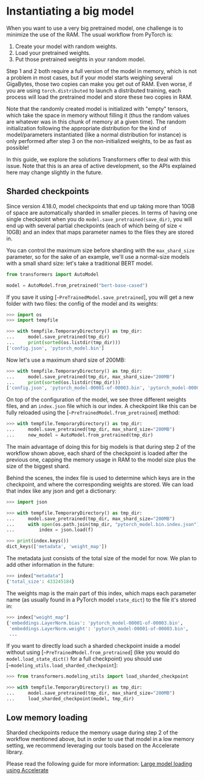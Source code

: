 <!--Copyright 2023 The HuggingFace Team. All rights reserved.

Licensed under the Apache License, Version 2.0 (the "License"); you may not use this file except in compliance with
the License. You may obtain a copy of the License at

http://www.apache.org/licenses/LICENSE-2.0

Unless required by applicable law or agreed to in writing, software distributed under the License is distributed on
an "AS IS" BASIS, WITHOUT WARRANTIES OR CONDITIONS OF ANY KIND, either express or implied. See the License for the
specific language governing permissions and limitations under the License.

⚠️ Note that this file is in Markdown but contain specific syntax for our doc-builder (similar to MDX) that may not be
rendered properly in your Markdown viewer.

-->

# Instantiating a big model

When you want to use a very big pretrained model, one challenge is to minimize the use of the RAM. The usual workflow
from PyTorch is:

1. Create your model with random weights.
2. Load your pretrained weights.
3. Put those pretrained weights in your random model.

Step 1 and 2 both require a full version of the model in memory, which is not a problem in most cases, but if your model starts weighing several GigaBytes, those two copies can make you get out of RAM. Even worse, if you are using `torch.distributed` to launch a distributed training, each process will load the pretrained model and store these two copies in RAM.

<Tip>

Note that the randomly created model is initialized with "empty" tensors, which take the space in memory without filling it (thus the random values are whatever was in this chunk of memory at a given time). The random initialization following the appropriate distribution for the kind of model/parameters instantiated (like a normal distribution for instance) is only performed after step 3 on the non-initialized weights, to be as fast as possible! 

</Tip>

In this guide, we explore the solutions Transformers offer to deal with this issue. Note that this is an area of active development, so the APIs explained here may change slightly in the future.

## Sharded checkpoints

Since version 4.18.0, model checkpoints that end up taking more than 10GB of space are automatically sharded in smaller pieces. In terms of having one single checkpoint when you do `model.save_pretrained(save_dir)`, you will end up with several partial checkpoints (each of which being of size < 10GB) and an index that maps parameter names to the files they are stored in.

You can control the maximum size before sharding with the `max_shard_size` parameter, so for the sake of an example, we'll use a normal-size models with a small shard size: let's take a traditional BERT model.

```py
from transformers import AutoModel

model = AutoModel.from_pretrained("bert-base-cased")
```

If you save it using [`~PreTrainedModel.save_pretrained`], you will get a new folder with two files: the config of the model and its weights:

```py
>>> import os
>>> import tempfile

>>> with tempfile.TemporaryDirectory() as tmp_dir:
...     model.save_pretrained(tmp_dir)
...     print(sorted(os.listdir(tmp_dir)))
['config.json', 'pytorch_model.bin']
```

Now let's use a maximum shard size of 200MB:

```py
>>> with tempfile.TemporaryDirectory() as tmp_dir:
...     model.save_pretrained(tmp_dir, max_shard_size="200MB")
...     print(sorted(os.listdir(tmp_dir)))
['config.json', 'pytorch_model-00001-of-00003.bin', 'pytorch_model-00002-of-00003.bin', 'pytorch_model-00003-of-00003.bin', 'pytorch_model.bin.index.json']
```

On top of the configuration of the model, we see three different weights files, and an `index.json` file which is our index. A checkpoint like this can be fully reloaded using the [`~PreTrainedModel.from_pretrained`] method:

```py
>>> with tempfile.TemporaryDirectory() as tmp_dir:
...     model.save_pretrained(tmp_dir, max_shard_size="200MB")
...     new_model = AutoModel.from_pretrained(tmp_dir)
```

The main advantage of doing this for big models is that during step 2 of the workflow shown above, each shard of the checkpoint is loaded after the previous one, capping the memory usage in RAM to the model size plus the size of the biggest shard.

Behind the scenes, the index file is used to determine which keys are in the checkpoint, and where the corresponding weights are stored. We can load that index like any json and get a dictionary:

```py
>>> import json

>>> with tempfile.TemporaryDirectory() as tmp_dir:
...     model.save_pretrained(tmp_dir, max_shard_size="200MB")
...     with open(os.path.join(tmp_dir, "pytorch_model.bin.index.json"), "r") as f:
...         index = json.load(f)

>>> print(index.keys())
dict_keys(['metadata', 'weight_map'])
```

The metadata just consists of the total size of the model for now. We plan to add other information in the future:

```py
>>> index["metadata"]
{'total_size': 433245184}
```

The weights map is the main part of this index, which maps each parameter name (as usually found in a PyTorch model `state_dict`) to the file it's stored in:

```py
>>> index["weight_map"]
{'embeddings.LayerNorm.bias': 'pytorch_model-00001-of-00003.bin',
 'embeddings.LayerNorm.weight': 'pytorch_model-00001-of-00003.bin',
 ...
```

If you want to directly load such a sharded checkpoint inside a model without using [`~PreTrainedModel.from_pretrained`] (like you would do `model.load_state_dict()` for a full checkpoint) you should use [`~modeling_utils.load_sharded_checkpoint`]:

```py
>>> from transformers.modeling_utils import load_sharded_checkpoint

>>> with tempfile.TemporaryDirectory() as tmp_dir:
...     model.save_pretrained(tmp_dir, max_shard_size="200MB")
...     load_sharded_checkpoint(model, tmp_dir)
```

## Low memory loading

Sharded checkpoints reduce the memory usage during step 2 of the workflow mentioned above, but in order to use that model in a low memory setting, we recommend leveraging our tools based on the Accelerate library.

Please read the following guide for more information: [Large model loading using Accelerate](./main_classes/model#large-model-loading)
